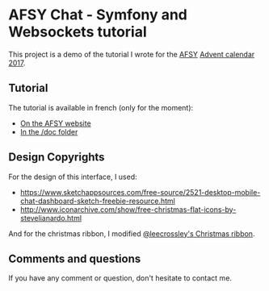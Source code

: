 # AFSY Chat - Symfony and Websockets tutorial

This project is a demo of the tutorial I wrote for the [AFSY](https://www.afsy.fr/)
[Advent calendar 2017](https://afsy.fr/avent/2017).

## Tutorial

The tutorial is available in french (only for the moment):

- [On the AFSY website](https://afsy.fr/avent/2017/21-symfony-et-websockets)
- [In the /doc folder](/doc/tutorial_fr.md)

## Design Copyrights

For the design of this interface, I used:

- https://www.sketchappsources.com/free-source/2521-desktop-mobile-chat-dashboard-sketch-freebie-resource.html
- http://www.iconarchive.com/show/free-christmas-flat-icons-by-stevelianardo.html

And for the christmas ribbon, I modified 
[@leecrossley's Christmas ribbon](https://github.com/leecrossley/christmas-ribbon).

## Comments and questions

If you have any comment or question, don't hesitate to contact me.
